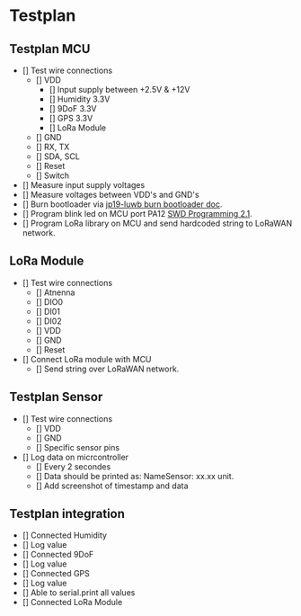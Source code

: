 # Testplan

## Testplan MCU

- [] Test wire connections 
    - [] VDD
        - [] Input supply between +2.5V & +12V
        - [] Humidity 3.3V
        - [] 9DoF 3.3V
        - [] GPS 3.3V
        - [] LoRa Module
    - [] GND
    - [] RX, TX
    - [] SDA, SCL
    - [] Reset
    - [] Switch
- [] Measure input supply voltages
- [] Measure voltages between VDD's and GND's
- [] Burn bootloader via [jp19-luwb burn bootloader doc](https://github.com/AP-Elektronica-ICT/jp19-luwb/blob/master/doc/AP%20Lokalisatie/Branden%20bootloader%20ATSAMD21G18/BootloaderBurningATSAMD21G18.md).
- [] Program blink led on MCU port PA12 [SWD Programming 2.1](../code/SWD_programming.md).
- [] Program LoRa library on MCU and send hardcoded string to LoRaWAN network.

## LoRa Module
- [] Test wire connections
    - [] Atnenna
    - [] DIO0
    - [] DI01
    - [] DI02
    - [] VDD
    - [] GND
    - [] Reset
- [] Connect LoRa module with MCU
    - [] Send string over LoRaWAN network.

## Testplan Sensor

- [] Test wire connections
    - [] VDD
    - [] GND
    - [] Specific sensor pins
- [] Log data on micrcontroller  
    - [] Every 2 secondes
    - [] Data should be printed as: NameSensor: xx.xx unit.
    - [] Add screenshot of timestamp and data

## Testplan integration

- [] Connected Humidity
- [] Log value
- [] Connected 9DoF
- [] Log value
- [] Connected GPS
- [] Log value
- [] Able to serial.print all values
- [] Connected LoRa Module